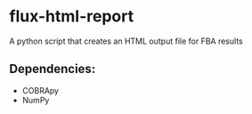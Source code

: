 # flux-html-report
A python script that creates an HTML output file for FBA results

## Dependencies:
- COBRApy
- NumPy


